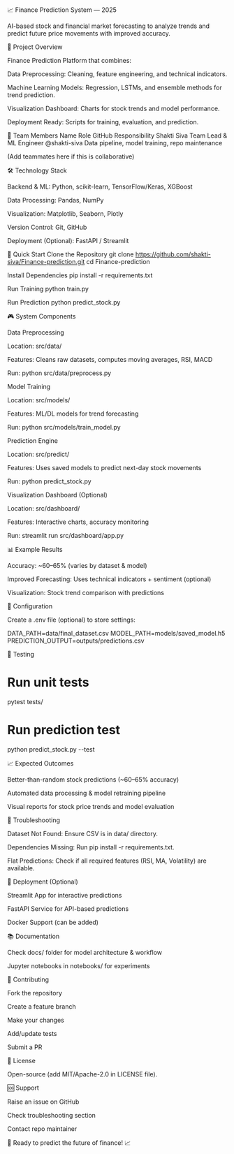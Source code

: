 📈 Finance Prediction System — 2025

AI-based stock and financial market forecasting to analyze trends and predict future price movements with improved accuracy.

🎯 Project Overview

Finance Prediction Platform that combines:

Data Preprocessing: Cleaning, feature engineering, and technical indicators.

Machine Learning Models: Regression, LSTMs, and ensemble methods for trend prediction.

Visualization Dashboard: Charts for stock trends and model performance.

Deployment Ready: Scripts for training, evaluation, and prediction.

👥 Team Members
Name	Role	GitHub	Responsibility
Shakti Siva	Team Lead & ML Engineer	@shakti-siva
	Data pipeline, model training, repo maintenance

(Add teammates here if this is collaborative)

🛠️ Technology Stack

Backend & ML: Python, scikit-learn, TensorFlow/Keras, XGBoost

Data Processing: Pandas, NumPy

Visualization: Matplotlib, Seaborn, Plotly

Version Control: Git, GitHub

Deployment (Optional): FastAPI / Streamlit

🚀 Quick Start
Clone the Repository
git clone https://github.com/shakti-siva/Finance-prediction.git
cd Finance-prediction

Install Dependencies
pip install -r requirements.txt

Run Training
python train.py

Run Prediction
python predict_stock.py

🎮 System Components

Data Preprocessing

Location: src/data/

Features: Cleans raw datasets, computes moving averages, RSI, MACD

Run: python src/data/preprocess.py

Model Training

Location: src/models/

Features: ML/DL models for trend forecasting

Run: python src/models/train_model.py

Prediction Engine

Location: src/predict/

Features: Uses saved models to predict next-day stock movements

Run: python predict_stock.py

Visualization Dashboard (Optional)

Location: src/dashboard/

Features: Interactive charts, accuracy monitoring

Run: streamlit run src/dashboard/app.py

📊 Example Results

Accuracy: ~60–65% (varies by dataset & model)

Improved Forecasting: Uses technical indicators + sentiment (optional)

Visualization: Stock trend comparison with predictions

🔧 Configuration

Create a .env file (optional) to store settings:

DATA_PATH=data/final_dataset.csv
MODEL_PATH=models/saved_model.h5
PREDICTION_OUTPUT=outputs/predictions.csv

🧪 Testing
# Run unit tests
pytest tests/

# Run prediction test
python predict_stock.py --test

📈 Expected Outcomes

Better-than-random stock predictions (~60–65% accuracy)

Automated data processing & model retraining pipeline

Visual reports for stock price trends and model evaluation

🐛 Troubleshooting

Dataset Not Found: Ensure CSV is in data/ directory.

Dependencies Missing: Run pip install -r requirements.txt.

Flat Predictions: Check if all required features (RSI, MA, Volatility) are available.

🚀 Deployment (Optional)

Streamlit App for interactive predictions

FastAPI Service for API-based predictions

Docker Support (can be added)

📚 Documentation

Check docs/ folder for model architecture & workflow

Jupyter notebooks in notebooks/ for experiments

🤝 Contributing

Fork the repository

Create a feature branch

Make your changes

Add/update tests

Submit a PR

📄 License

Open-source (add MIT/Apache-2.0 in LICENSE file).

🆘 Support

Raise an issue on GitHub

Check troubleshooting section

Contact repo maintainer

🎯 Ready to predict the future of finance! 📈
